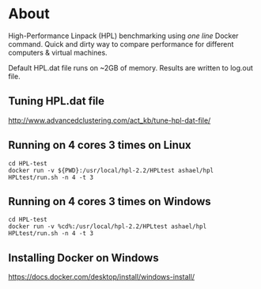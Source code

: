 # About
High-Performance Linpack (HPL) benchmarking using *one line* Docker command. Quick and dirty way to compare performance for different computers & virtual machines.

Default HPL.dat file runs on ~2GB of memory. Results are written to log.out file.

## Tuning HPL.dat file
http://www.advancedclustering.com/act_kb/tune-hpl-dat-file/

## Running on 4 cores 3 times on Linux
```
cd HPL-test
docker run -v ${PWD}:/usr/local/hpl-2.2/HPLtest ashael/hpl HPLtest/run.sh -n 4 -t 3
```

## Running on 4 cores 3 times on Windows
```
cd HPL-test
docker run -v %cd%:/usr/local/hpl-2.2/HPLtest ashael/hpl HPLtest/run.sh -n 4 -t 3
```

## Installing Docker on Windows
https://docs.docker.com/desktop/install/windows-install/
